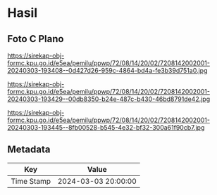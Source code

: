 # Hasil

## Foto C Plano

https://sirekap-obj-formc.kpu.go.id/e5ea/pemilu/ppwp/72/08/14/20/02/7208142002001-20240303-193408--0d427d26-959c-4864-bd4a-fe3b39d751a0.jpg

https://sirekap-obj-formc.kpu.go.id/e5ea/pemilu/ppwp/72/08/14/20/02/7208142002001-20240303-193429--00db8350-b24e-487c-b430-46bd8791de42.jpg

https://sirekap-obj-formc.kpu.go.id/e5ea/pemilu/ppwp/72/08/14/20/02/7208142002001-20240303-193445--8fb00528-b545-4e32-bf32-300a61f90cb7.jpg


## Metadata

| Key        | Value               |
| ---------- | ------------------- |
| Time Stamp | 2024-03-03 20:00:00 |



